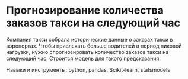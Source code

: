 # Прогнозирование количества заказов такси на следующий час

Компания такси собрала исторические данные о заказах такси в аэропортах. Чтобы привлекать больше водителей в период пиковой нагрузки, нужно спрогнозировать количество заказов такси на следующий час. Строится модель для такого предсказания.

Навыки и инструменты: python, pandas, Scikit-learn, statsmodels
